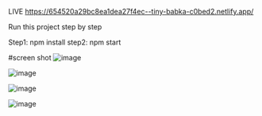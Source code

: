 LIVE
https://654520a29bc8ea1dea27f4ec--tiny-babka-c0bed2.netlify.app/


Run this project step by step

Step1: npm install
step2: npm start


#screen shot
![image](https://github.com/abdulaagariya/music_app_react/assets/128514071/a07f8f2e-cca6-404e-b905-19e56a5d195f)

![image](https://github.com/abdulaagariya/music_app_react/assets/128514071/735368dc-a9ea-4881-8934-2b43c8eec2ab)

![image](https://github.com/abdulaagariya/music_app_react/assets/128514071/dd0f57d1-da78-43ce-a041-a50f9c6d016f)

![image](https://github.com/abdulaagariya/music_app_react/assets/128514071/be09c519-4699-4b57-80b0-550bd8301bfe)



    
 


    
